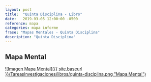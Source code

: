 ```yaml
---
layout: post
title:  "Quinta Disciplina - Libro"
date:   2019-03-05 12:00:00 -0500
reference: mapa
categories: mapa informe
frase: "Mapas Mentales - Quinta Disciplina"
description: "Quinta Disciplina"
---
```

## Mapa Mental
<a href="{{ site.baseurl }}/TareasInvestigaciones/libros/quinta-disciplina.png">![Imagen Mapa Mental]({{ site.baseurl }}/TareasInvestigaciones/libros/quinta-disciplina.png "Mapa Mental")</a>
